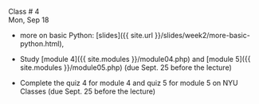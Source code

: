 
<div class="lecture1">



<div class="column_date">
<p markdown="block">

Class # 4 <br> 
Mon, Sep 18

</p>
</div>



<div class="column_materials" >
<p markdown="block">

* more on basic Python: [slides]({{ site.url }}/slides/week2/more-basic-python.html),
 <!-- [for printing]({{ site.url }}/slides/week2/more-basic-python.pdf)  -->



</p>
</div>



<div class="column_assign">
<p markdown="block">


* Study [module 4]({{ site.modules }}/module04.php) and [module 5]({{ site.modules }}/module05.php) (due Sept. 25 before the lecture)   
    
* Complete the quiz 4 for module 4 and quiz 5 for module 5 on NYU Classes (due Sept. 25 before the lecture)

</p>
</div>

</div>
